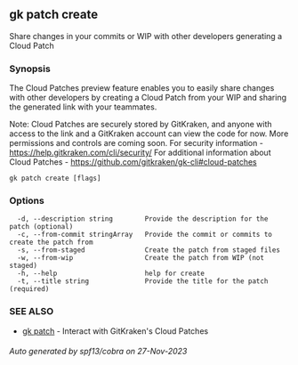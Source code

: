 ## gk patch create

Share changes in your commits or WIP with other developers generating a Cloud Patch

### Synopsis

The Cloud Patches preview feature enables you to easily share changes with other developers by creating a Cloud Patch from your WIP and sharing the generated link with your teammates.

Note: Cloud Patches are securely stored by GitKraken, and anyone with access to the link and a GitKraken account can view the code for now. More permissions and controls are coming soon.
For security information - https://help.gitkraken.com/cli/security/
For additional information about Cloud Patches - https://github.com/gitkraken/gk-cli#cloud-patches

```
gk patch create [flags]
```

### Options

```
  -d, --description string        Provide the description for the patch (optional)
  -c, --from-commit stringArray   Provide the commit or commits to create the patch from
  -s, --from-staged               Create the patch from staged files
  -w, --from-wip                  Create the patch from WIP (not staged)
  -h, --help                      help for create
  -t, --title string              Provide the title for the patch (required)
```

### SEE ALSO

* [gk patch](gk_patch.md)	 - Interact with GitKraken's Cloud Patches

###### Auto generated by spf13/cobra on 27-Nov-2023

